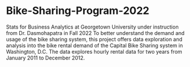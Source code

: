 # Bike-Sharing-Program-2022
Stats for Business Analytics at Georgetown University under instruction from Dr. Dasmohapatra in Fall 2022
To better understand the demand and usage of the bike sharing system, this project offers data exploration and analysis into the bike rental demand of the Capital Bike Sharing system in Washington, D.C. The data explores hourly rental data for two years from January 2011 to December 2012. 
